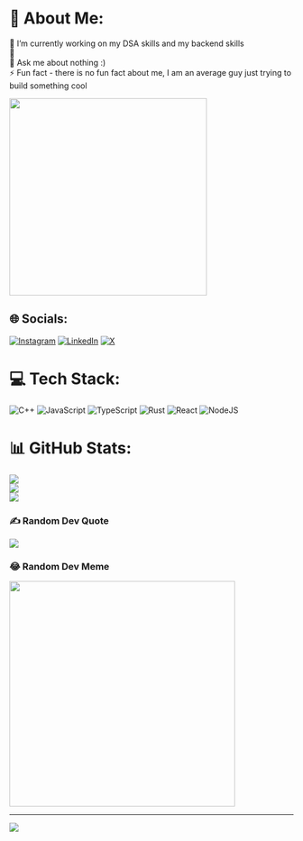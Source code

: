 

# 💫 About Me:
🔭 I’m currently working on my DSA skills and my backend skills <br>🌱  <br>💬 Ask me about nothing :)<br>⚡ Fun fact - there is no fun fact about me, I am an average guy just trying to build something cool

<p>
  <img src="https://api.vaunt.dev/v1/github/entities/puneet-chandna/achievements?format=svg&limit=3" width="350" />
</p>

## 🌐 Socials:
[![Instagram](https://img.shields.io/badge/Instagram-%23E4405F.svg?logo=Instagram&logoColor=white)](https://instagram.com/puneet_chandna_) [![LinkedIn](https://img.shields.io/badge/LinkedIn-%230077B5.svg?logo=linkedin&logoColor=white)](https://linkedin.com/in/puneet-chandna2004) [![X](https://img.shields.io/badge/X-black.svg?logo=X&logoColor=white)](https://x.com/puneet_chandna_) 

# 💻 Tech Stack:
![C++](https://img.shields.io/badge/c++-%2300599C.svg?style=for-the-badge&logo=c%2B%2B&logoColor=white) ![JavaScript](https://img.shields.io/badge/javascript-%23323330.svg?style=for-the-badge&logo=javascript&logoColor=%23F7DF1E) ![TypeScript](https://img.shields.io/badge/typescript-%23007ACC.svg?style=for-the-badge&logo=typescript&logoColor=white) ![Rust](https://img.shields.io/badge/rust-%23000000.svg?style=for-the-badge&logo=rust&logoColor=white) ![React](https://img.shields.io/badge/react-%2320232a.svg?style=for-the-badge&logo=react&logoColor=%2361DAFB) ![NodeJS](https://img.shields.io/badge/node.js-6DA55F?style=for-the-badge&logo=node.js&logoColor=white)
# 📊 GitHub Stats:
![](https://github-readme-stats.vercel.app/api?username=puneet-chandna&theme=merko&hide_border=false&include_all_commits=true&count_private=true)<br/>
![](https://github-readme-streak-stats.herokuapp.com/?user=puneet-chandna&theme=merko&hide_border=false)<br/>
![](https://github-readme-stats.vercel.app/api/top-langs/?username=puneet-chandna&theme=merko&hide_border=false&include_all_commits=true&count_private=true&layout=compact)

### ✍️ Random Dev Quote
![](https://quotes-github-readme.vercel.app/api?type=horizontal&theme=radical)

### 😂 Random Dev Meme
<img src='https://memer-new.vercel.app/' style="height: 400px;"/>

---
[![](https://visitcount.itsvg.in/api?id=puneet-chandna&icon=2&color=2)](https://visitcount.itsvg.in)

